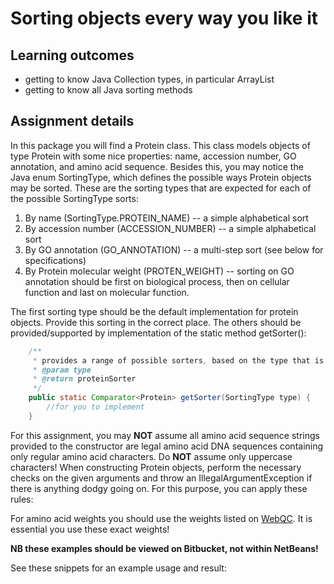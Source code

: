# Sorting objects every way you like it #

## Learning outcomes ##
* getting to know Java Collection types, in particular ArrayList
* getting to know all Java sorting methods


## Assignment details ##
In this package you will find a Protein class. 
This class models objects of type Protein with some nice properties: name, accession number, GO annotation, and amino acid sequence.
Besides this, you may notice the Java enum SortingType, which defines the possible ways Protein objects may be sorted.
These are the sorting types that are expected for each of the possible SortingType sorts:

1. By name (SortingType.PROTEIN_NAME) -- a simple alphabetical sort
2. By accession number (ACCESSION_NUMBER) -- a simple alphabetical sort
3. By GO annotation (GO_ANNOTATION) -- a multi-step sort (see below for specifications)
4. By Protein molecular weight (PROTEN_WEIGHT) -- sorting on GO annotation should be first on biological process, then on cellular function and last on molecular function.

The first sorting type should be the default implementation for protein objects. 
Provide this sorting in the correct place.
The others should be provided/supported by implementation of the static method getSorter():

```Java
    /**
     * provides a range of possible sorters, based on the type that is requested.
     * @param type
     * @return proteinSorter
     */
    public static Comparator<Protein> getSorter(SortingType type) {
        //for you to implement
    }
```  
For this assignment, you may **NOT** assume all amino acid sequence strings provided to the constructor are legal
amino acid DNA sequences containing only regular amino acid characters. Do **NOT** assume only uppercase characters!
When constructing Protein objects, perform the necessary checks on the given arguments and throw an IllegalArgumentException if there is anything dodgy going on.
For this purpose, you can apply these rules:



For amino acid weights you should use the weights listed on [WebQC](http://www.webqc.org/aminoacids.php). It is essential you use these exact weights!

**NB these examples should be viewed on Bitbucket, not within NetBeans!**

See these snippets for an example usage and result:


